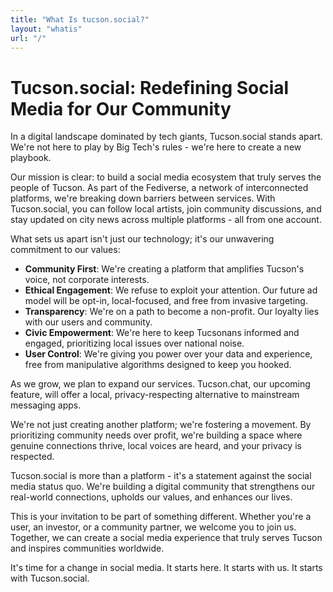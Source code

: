 ```yaml
---
title: "What Is tucson.social?"
layout: "whatis"
url: "/"
---
```


# Tucson.social: Redefining Social Media for Our Community

In a digital landscape dominated by tech giants, Tucson.social stands apart. We're not here to play by Big Tech's rules - we're here to create a new playbook.

Our mission is clear: to build a social media ecosystem that truly serves the people of Tucson. As part of the Fediverse, a network of interconnected platforms, we're breaking down barriers between services. With Tucson.social, you can follow local artists, join community discussions, and stay updated on city news across multiple platforms - all from one account.

What sets us apart isn't just our technology; it's our unwavering commitment to our values:

- **Community First**: We're creating a platform that amplifies Tucson's voice, not corporate interests.
- **Ethical Engagement**: We refuse to exploit your attention. Our future ad model will be opt-in, local-focused, and free from invasive targeting.
- **Transparency**: We're on a path to become a non-profit. Our loyalty lies with our users and community.
- **Civic Empowerment**: We're here to keep Tucsonans informed and engaged, prioritizing local issues over national noise.
- **User Control**: We're giving you power over your data and experience, free from manipulative algorithms designed to keep you hooked.

As we grow, we plan to expand our services. Tucson.chat, our upcoming feature, will offer a local, privacy-respecting alternative to mainstream messaging apps.

We're not just creating another platform; we're fostering a movement. By prioritizing community needs over profit, we're building a space where genuine connections thrive, local voices are heard, and your privacy is respected.

Tucson.social is more than a platform - it's a statement against the social media status quo. We're building a digital community that strengthens our real-world connections, upholds our values, and enhances our lives.

This is your invitation to be part of something different. Whether you're a user, an investor, or a community partner, we welcome you to join us. Together, we can create a social media experience that truly serves Tucson and inspires communities worldwide.

It's time for a change in social media. It starts here. It starts with us. It starts with Tucson.social.
